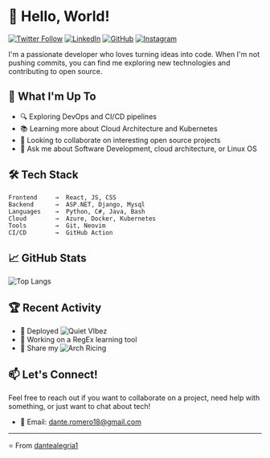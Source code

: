 # 👋 Hello, World!  

[![Twitter Follow](https://img.shields.io/twitter/follow/DanteAlegria5?style=social)](https://twitter.com/DanteAlegria5)
[![LinkedIn](https://img.shields.io/badge/LinkedIn-Connect-blue)](https://www.linkedin.com/in/dante-alejandro-alegr%C3%ADa-romero-b156b721a/)
[![GitHub](https://img.shields.io/github/followers/dantealegria1?label=Follow&style=social)](https://github.com/dantealegria1)
[![Instagram](https://img.shields.io/badge/Instagram-Follow%20Me-red?style=social&logo=instagram)](https://instagram.com/dante_alegria)

I'm a passionate developer who loves turning ideas into code. When I'm not pushing commits, you can find me exploring new technologies and contributing to open source.

## 🚀 What I'm Up To

- 🔍 Exploring DevOps and CI/CD pipelines
- 📚 Learning more about Cloud Architecture and Kubernetes
- 👯 Looking to collaborate on interesting open source projects
- 💬 Ask me about Software Development, cloud architecture, or Linux OS

## 🛠️ Tech Stack

```text
Frontend     →  React, JS, CSS
Backend      →  ASP.NET, Django, Mysql
Languages    →  Python, C#, Java, Bash
Cloud        →  Azure, Docker, Kubernetes
Tools        →  Git, Neovim
CI/CD        →  GitHub Action
```

## 📈 GitHub Stats

![Top Langs](https://github-readme-stats.vercel.app/api/top-langs/?username=dantealegria1&layout=compact&hide=HTML,CSS,Jupyter%20Notebook)


## 🏆 Recent Activity

- 🎉 Deployed ![Quiet VIbez](https://github.com/dantealegria1/Quiet-Vibez)
- 📝 Working on a RegEx learning tool
- 🎯 Share my ![Arch Ricing](https://github.com/dantealegria1/.config)

## 📫 Let's Connect!

Feel free to reach out if you want to collaborate on a project, need help with something, or just want to chat about tech!

- 📧 Email: dante.romero18@gmail.com
---

⭐️ From [dantealegria1](https://github.com/dantealegria1)
